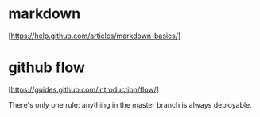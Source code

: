 markdown
========
[https://help.github.com/articles/markdown-basics/]

github flow
========
[https://guides.github.com/introduction/flow/]

There's only one rule: anything in the master branch is always deployable.
